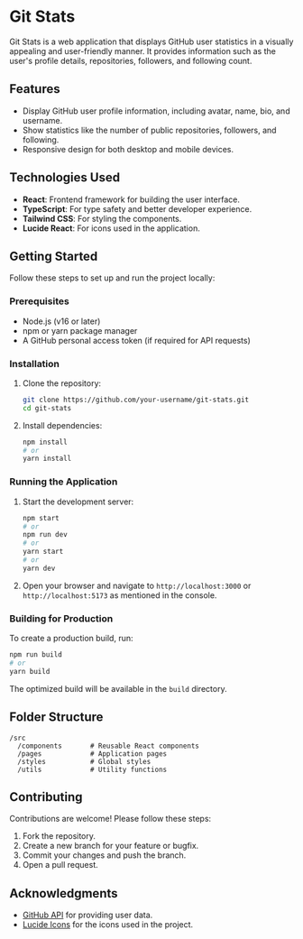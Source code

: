 # Git Stats

Git Stats is a web application that displays GitHub user statistics in a visually appealing and user-friendly manner. It provides information such as the user's profile details, repositories, followers, and following count.

## Features

- Display GitHub user profile information, including avatar, name, bio, and username.
- Show statistics like the number of public repositories, followers, and following.
- Responsive design for both desktop and mobile devices.

## Technologies Used

- **React**: Frontend framework for building the user interface.
- **TypeScript**: For type safety and better developer experience.
- **Tailwind CSS**: For styling the components.
- **Lucide React**: For icons used in the application.

## Getting Started

Follow these steps to set up and run the project locally:

### Prerequisites

- Node.js (v16 or later)
- npm or yarn package manager
- A GitHub personal access token (if required for API requests)

### Installation

1. Clone the repository:
   ```bash
   git clone https://github.com/your-username/git-stats.git
   cd git-stats
   ```

2. Install dependencies:
   ```bash
   npm install
   # or
   yarn install
   ```


### Running the Application

1. Start the development server:
   ```bash
   npm start
   # or
   npm run dev
   # or
   yarn start
   # or
   yarn dev
   ```

2. Open your browser and navigate to `http://localhost:3000` or `http://localhost:5173` as mentioned in the console.

### Building for Production

To create a production build, run:
```bash
npm run build
# or
yarn build
```

The optimized build will be available in the `build` directory.

## Folder Structure

```
/src
  /components       # Reusable React components
  /pages            # Application pages
  /styles           # Global styles
  /utils            # Utility functions
```

## Contributing

Contributions are welcome! Please follow these steps:

1. Fork the repository.
2. Create a new branch for your feature or bugfix.
3. Commit your changes and push the branch.
4. Open a pull request.


## Acknowledgments

- [GitHub API](https://docs.github.com/en/rest) for providing user data.
- [Lucide Icons](https://lucide.dev/) for the icons used in the project.
